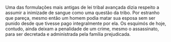 ﻿Uma das formulações mais antigas de lei tribal avançada dizia respeito a assumir a inimizade  de sangue como uma questão da tribo. Por estranho que pareça, mesmo então um homem podia matar sua esposa sem ser punido desde que tivesse pago integralmente por ela. Os esquimós de hoje, contudo, ainda deixam a penalidade de um crime, mesmo o assassinato, para ser decretada e administrada pela família prejudicada.